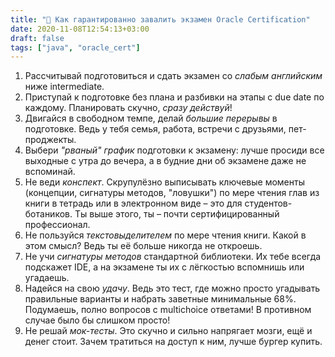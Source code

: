 ```yaml
---
title: "🧐 Как гарантированно завалить экзамен Oracle Certification"
date: 2020-11-08T12:54:13+03:00
draft: false
tags: ["java", "oracle_cert"]
---
```


1. Рассчитывай подготовиться и сдать экзамен со *слабым английским* ниже intermediate.
2. Приступай к подготовке без плана и разбивки на этапы с due date по каждому. Планировать скучно, *сразу действуй*!
3. Двигайся в свободном темпе, делай *большие перерывы* в подготовке. Ведь у тебя семья, работа, встречи с друзьями, пет-проджекты.
4. Выбери *"рваный" график* подготовки к экзамену: лучше просиди все выходные с утра до вечера, а в будние дни об экзамене даже не вспоминай.
5. Не веди *конспект*. Скрупулёзно выписывать ключевые моменты (концепции, сигнатуры методов, "ловушки") по мере чтения глав из книги в тетрадь или в электронном виде – это для студентов-ботаников. Ты выше этого, ты – почти сертифицированный профессионал.
6. Не пользуйся *текстовыделителем* по мере чтения книги. Какой в этом смысл? Ведь ты её больше никогда не откроешь.
7. Не учи *сигнатуры методов* стандартной библиотеки. Их тебе всегда подскажет IDE, а на экзамене ты их с лёгкостью вспомнишь или угадаешь.
8. Надейся на свою *удачу*. Ведь это тест, где можно просто угадывать правильные варианты и набрать заветные минимальные 68%. Подумаешь, полно вопросов с multichoice ответами! В противном случае было бы слишком просто!
9. Не решай *мок-тесты*. Это скучно и сильно напрягает мозги, ещё и денег стоит. Зачем тратиться на доступ к ним, лучше бургер купить.
